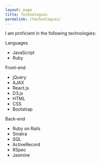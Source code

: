 ```yaml
---
layout: page
title: Technologies
permalink: /technologies/
---
```

I am proficient in the following technologies:

Languages
- JavaScript
- Ruby

Front-end
- jQuery
- AJAX
- React.js
- D3.js
- HTML
- CSS
- Bootstrap

Back-end
- Ruby on Rails
- Sinatra
- SQL
- ActiveRecord
- RSpec
- Jasmine
